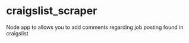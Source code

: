 # craigslist_scraper
Node app to allows you to add comments regarding job posting found in craigslist

